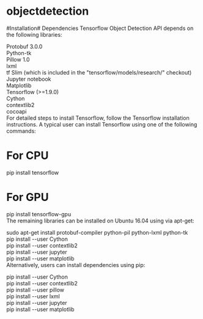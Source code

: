 # objectdetection
#Installation#
Dependencies
Tensorflow Object Detection API depends on the following libraries:

Protobuf 3.0.0<br />
Python-tk<br />
Pillow 1.0<br />
lxml<br />
tf Slim (which is included in the "tensorflow/models/research/" checkout) <br />
Jupyter notebook <br />
Matplotlib<br />
Tensorflow (>=1.9.0) <br />
Cython <br />
contextlib2 <br />
cocoapi <br />
For detailed steps to install Tensorflow, follow the Tensorflow installation instructions. A typical user can install Tensorflow using one of the following commands:

# For CPU
pip install tensorflow
# For GPU
pip install tensorflow-gpu <br />
The remaining libraries can be installed on Ubuntu 16.04 using via apt-get: <br />

sudo apt-get install protobuf-compiler python-pil python-lxml python-tk <br />
pip install --user Cython <br />
pip install --user contextlib2 <br />
pip install --user jupyter <br />
pip install --user matplotlib <br />
Alternatively, users can install dependencies using pip: <br />

pip install --user Cython <br />
pip install --user contextlib2 <br />
pip install --user pillow <br />
pip install --user lxml <br />
pip install --user jupyter <br />
pip install --user matplotlib <br />
